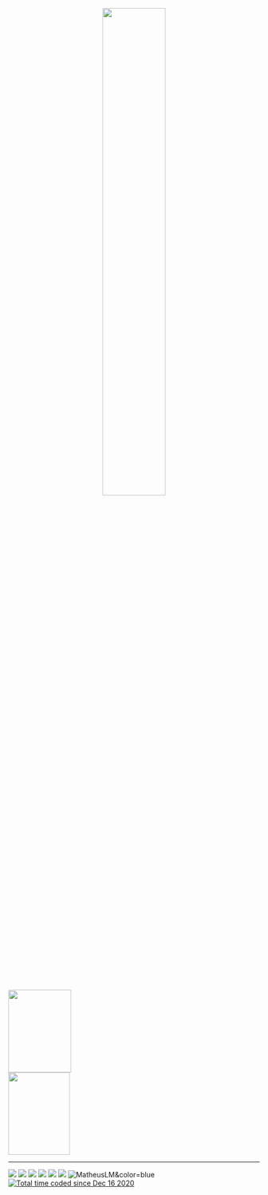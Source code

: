 <p align="center">
  <img style="width: 50%;" src="https://metrics.lecoq.io/MatheusLM?template=classic&base.activity=0&base.community=0&base.repositories=0&base.metadata=0&config.timezone=America%2FSao_Paulo" />
</p>

<div>
  <a href="https://github.com/MatheusLM">
    <img height="165px" width="50%" src="https://github-readme-stats.vercel.app/api?username=MatheusLM&theme=tokyonight&include_all_commits=true&count_private=true&show_icons=true"/>
    <img height="165px" width="49.5%" src="https://github-readme-stats.vercel.app/api/top-langs/?username=MatheusLM&theme=tokyonight&layout=compact&langs_count=4"/>
  </a>
</div>
<hr>

  <!--
  <div>
    <a href="https://github.com/MatheusLM">
      <img width="99.5%" src="https://github-readme-stats.vercel.app/api/wakatime?username=MatheusLM&layout=compact&theme=blueberry"/>
    </a>
  </div>
  -->

<div>
  <img src="https://img.shields.io/static/v1?label=&message=JavaScript&color=F0DB4F">
  <img src="https://img.shields.io/static/v1?label=&message=Phaser&color=72009c">
  <img src="https://img.shields.io/static/v1?label=&message=CSS&color=264de4">
  <img src="https://img.shields.io/static/v1?label=&message=Python&color=4B8BBE">
  <img src="https://img.shields.io/static/v1?label=&message=PHP&color=8993be">
  <img src="https://img.shields.io/static/v1?label=&message=MySQL&color=00758F">

  <img src="https://komarev.com/ghpvc/?username=MatheusLM&color=blue&style=flat" alt="MatheusLM&color=blue" />
  <a target="_blank" align="right" href="https://wakatime.com/@9920dcc3-db5f-4fef-8d88-02d081e3aa2e"><img src="https://wakatime.com/badge/user/9920dcc3-db5f-4fef-8d88-02d081e3aa2e.svg" alt="Total time coded since Dec 16 2020" /></a>
</div>
